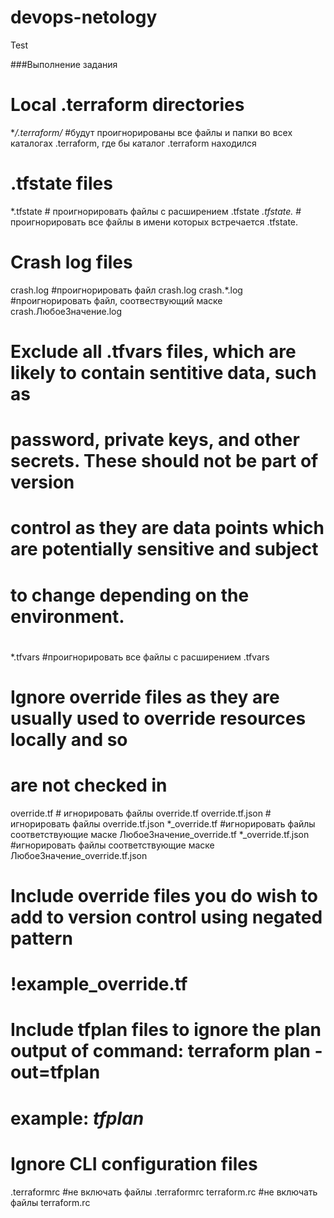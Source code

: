# devops-netology
Test

###Выполнение задания
# Local .terraform directories
**/.terraform/* #будут проигнорированы все файлы и папки во всех каталогах .terraform, где бы каталог .terraform находился

# .tfstate files
*.tfstate    # проигнорировать файлы с расширением  .tfstate
*.tfstate.*  # проигнорировать все файлы в имени которых встречается .tfstate.

# Crash log files
crash.log #проигнорировать файл crash.log
crash.*.log #проигнорировать файл, соотвествующий маске crash.ЛюбоеЗначение.log 

# Exclude all .tfvars files, which are likely to contain sentitive data, such as
# password, private keys, and other secrets. These should not be part of version
# control as they are data points which are potentially sensitive and subject
# to change depending on the environment.
#
*.tfvars  #проигнорировать все файлы с расширением .tfvars

# Ignore override files as they are usually used to override resources locally and so
# are not checked in
override.tf    # игнорировать файлы override.tf
override.tf.json  # игнорировать файлы override.tf.json
*_override.tf  #игнорировать файлы соответствующие маске ЛюбоеЗначение_override.tf
*_override.tf.json #игнорировать файлы соответствующие маске ЛюбоеЗначение_override.tf.json

# Include override files you do wish to add to version control using negated pattern
#
# !example_override.tf

# Include tfplan files to ignore the plan output of command: terraform plan -out=tfplan
# example: *tfplan*

# Ignore CLI configuration files
.terraformrc  #не включать файлы .terraformrc
terraform.rc  #не включать файлы terraform.rc